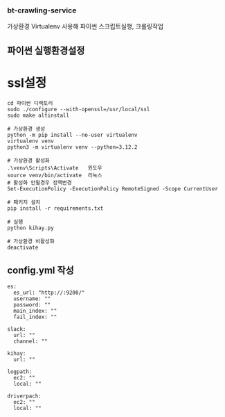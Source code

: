 ### bt-crawling-service
가상환경 Virtualenv 사용해 파이썬 스크립트실행, 크롤링작업

## 파이썬 실행환경설정
# ssl설정
```
cd 파이썬 디렉토리
sudo ./configure --with-openssl=/usr/local/ssl
sudo make altinstall
```
```shell
# 가상환경 생성
python -m pip install --no-user virtualenv
virtualenv venv
python3 -m virtualenv venv --python=3.12.2

# 가상환경 활성화
.\venv\Scripts\Activate   윈도우
source venv/bin/activate  리눅스
# 활성화 안될경우 정책변경
Set-ExecutionPolicy -ExecutionPolicy RemoteSigned -Scope CurrentUser

# 패키지 설치
pip install -r requirements.txt   

# 실행
python kihay.py

# 가상환경 비활성화
deactivate
```

## config.yml 작성
```shell
es:
  es_url: "http://:9200/"
  username: ""
  password: ""
  main_index: ""
  fail_index: ""

slack:
  url: ""
  channel: ""

kihay:
  url: ""

logpath:
  ec2: ""
  local: ""

driverpach:
  ec2: ""
  local: ""
```
